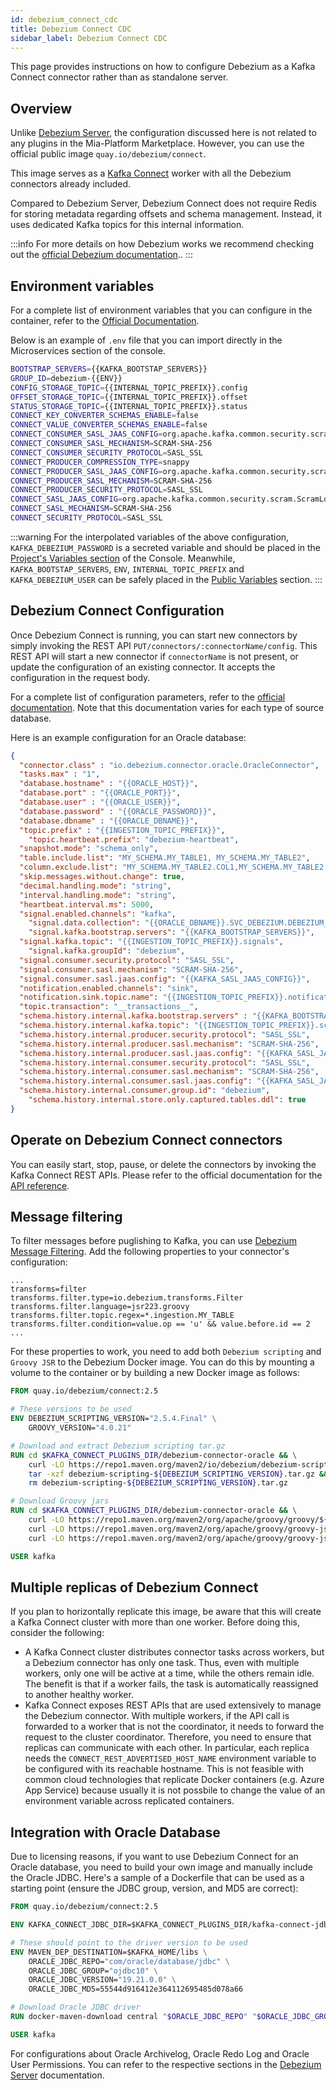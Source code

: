```yaml
---
id: debezium_connect_cdc
title: Debezium Connect CDC
sidebar_label: Debezium Connect CDC
---
```


This page provides instructions on how to configure Debezium as a Kafka Connect connector rather than as standalone server.

## Overview

Unlike [Debezium Server](/fast_data/connectors/debezium_cdc.md), the configuration discussed here is not related to any plugins in the Mia-Platform Marketplace. However, you can use the official public image `quay.io/debezium/connect`.

This image serves as a [Kafka Connect](https://kafka.apache.org/documentation/#connect) worker with all the Debezium connectors already included.

Compared to Debezium Server, Debezium Connect does not require Redis for storing metadata regarding offsets and schema management. Instead, it uses dedicated Kafka topics for this internal information.

:::info
For more details on how Debezium works we recommend checking out the [official Debezium documentation](https://debezium.io/documentation/reference/2.7/)..
:::

## Environment variables
For a complete list of environment variables that you can configure in the container, refer to the [Official Documentation](https://github.com/debezium/container-images/tree/main/connect/2.7#environment-variables).

Below is an example of `.env` file that you can import directly in the Microservices section of the console.

```sh
BOOTSTRAP_SERVERS={{KAFKA_BOOTSTAP_SERVERS}}
GROUP_ID=debezium-{{ENV}}
CONFIG_STORAGE_TOPIC={{INTERNAL_TOPIC_PREFIX}}.config
OFFSET_STORAGE_TOPIC={{INTERNAL_TOPIC_PREFIX}}.offset
STATUS_STORAGE_TOPIC={{INTERNAL_TOPIC_PREFIX}}.status
CONNECT_KEY_CONVERTER_SCHEMAS_ENABLE=false
CONNECT_VALUE_CONVERTER_SCHEMAS_ENABLE=false
CONNECT_CONSUMER_SASL_JAAS_CONFIG=org.apache.kafka.common.security.scram.ScramLoginModule required username='{{KAFKA_DEBEZIUM_USER}}' password='{{KAFKA_DEBEZIUM_PASSWORD}}';
CONNECT_CONSUMER_SASL_MECHANISM=SCRAM-SHA-256
CONNECT_CONSUMER_SECURITY_PROTOCOL=SASL_SSL
CONNECT_PRODUCER_COMPRESSION_TYPE=snappy
CONNECT_PRODUCER_SASL_JAAS_CONFIG=org.apache.kafka.common.security.scram.ScramLoginModule required username='{{KAFKA_DEBEZIUM_USER}}' password='{{KAFKA_DEBEZIUM_PASSWORD}}';
CONNECT_PRODUCER_SASL_MECHANISM=SCRAM-SHA-256
CONNECT_PRODUCER_SECURITY_PROTOCOL=SASL_SSL
CONNECT_SASL_JAAS_CONFIG=org.apache.kafka.common.security.scram.ScramLoginModule required username='{{KAFKA_DEBEZIUM_USER}}' password='{{KAFKA_DEBEZIUM_PASSWORD}}';
CONNECT_SASL_MECHANISM=SCRAM-SHA-256
CONNECT_SECURITY_PROTOCOL=SASL_SSL
```

:::warning
For the interpolated variables of the above configuration, `KAFKA_DEBEZIUM_PASSWORD` is a secreted variable and should be placed in the [Project's Variables section](/console/project-configuration/manage-environment-variables/index.md) of the Console. Meanwhile,  `KAFKA_BOOTSTAP_SERVERS`, `ENV`, `INTERNAL_TOPIC_PREFIX` and `KAFKA_DEBEZIUM_USER` can be safely placed in the [Public Variables](/development_suite/api-console/api-design/public_variables.md) section.
:::

## Debezium Connect Configuration

Once Debezium Connect is running, you can start new connectors by simply invoking the REST API `PUT/connectors/:connectorName/config`. This REST API will start a new connector if `connectorName` is not present, or update the configuration of an existing connector. It accepts the configuration in the request body.

For a complete list of configuration parameters, refer to the [official documentation](https://debezium.io/documentation/reference/connectors/oracle.html#required-debezium-oracle-connector-configuration-properties). Note that this documentation varies for each type of source database.

Here is an example configuration for an Oracle database:
```json
{
  "connector.class" : "io.debezium.connector.oracle.OracleConnector",  
  "tasks.max" : "1",  
  "database.hostname" : "{{ORACLE_HOST}}",  
  "database.port" : "{{ORACLE_PORT}}",  
  "database.user" : "{{ORACLE_USER}}",  
  "database.password" : "{{ORACLE_PASSWORD}}",   
  "database.dbname" : "{{ORACLE_DBNAME}}",
  "topic.prefix" : "{{INGESTION_TOPIC_PREFIX}}",
	"topic.heartbeat.prefix": "debezium-heartbeat",
  "snapshot.mode": "schema_only",
  "table.include.list": "MY_SCHEMA.MY_TABLE1, MY_SCHEMA.MY_TABLE2",
  "column.exclude.list": "MY_SCHEMA.MY_TABLE2.COL1,MY_SCHEMA.MY_TABLE2.COL2",
  "skip.messages.without.change": true,
  "decimal.handling.mode": "string",
  "interval.handling.mode": "string",
  "heartbeat.interval.ms": 5000,
  "signal.enabled.channels": "kafka",
	"signal.data.collection": "{{ORACLE_DBNAME}}.SVC_DEBEZIUM.DEBEZIUM_SIGNAL",
	"signal.kafka.bootstrap.servers": "{{KAFKA_BOOTSTRAP_SERVERS}}",
  "signal.kafka.topic": "{{INGESTION_TOPIC_PREFIX}}.signals",
	"signal.kafka.groupId": "debezium",
  "signal.consumer.security.protocol": "SASL_SSL",
  "signal.consumer.sasl.mechanism": "SCRAM-SHA-256",
  "signal.consumer.sasl.jaas.config": "{{KAFKA_SASL_JAAS_CONFIG}}",
  "notification.enabled.channels": "sink",
  "notification.sink.topic.name": "{{INGESTION_TOPIC_PREFIX}}.notifications",
  "topic.transaction": "__transactions__",
  "schema.history.internal.kafka.bootstrap.servers" : "{{KAFKA_BOOTSTRAP_SERVERS}}", 
  "schema.history.internal.kafka.topic": "{{INGESTION_TOPIC_PREFIX}}.schema_history",
  "schema.history.internal.producer.security.protocol": "SASL_SSL",
  "schema.history.internal.producer.sasl.mechanism": "SCRAM-SHA-256",
  "schema.history.internal.producer.sasl.jaas.config": "{{KAFKA_SASL_JAAS_CONFIG}}",
  "schema.history.internal.consumer.security.protocol": "SASL_SSL",
  "schema.history.internal.consumer.sasl.mechanism": "SCRAM-SHA-256",
  "schema.history.internal.consumer.sasl.jaas.config": "{{KAFKA_SASL_JAAS_CONFIG}}",
  "schema.history.internal.consumer.group.id": "debezium",
	"schema.history.internal.store.only.captured.tables.ddl": true
}
```

## Operate on Debezium Connect connectors
You can easily start, stop, pause, or delete the connectors by invoking the Kafka Connect REST APIs.
Please refer to the official documentation for the [API reference](https://kafka.apache.org/documentation/#connect_rest).


## Message filtering
To filter messages before puglishing to Kafka, you can use [Debezium Message Filtering](https://debezium.io/documentation/reference/2.7/transformations/filtering.html). Add the following properties to your connector's configuration:
```
...
transforms=filter
transforms.filter.type=io.debezium.transforms.Filter
transforms.filter.language=jsr223.groovy
transforms.filter.topic.regex=*.ingestion.MY_TABLE
transforms.filter.condition=value.op == 'u' && value.before.id == 2
...
```
For these properties to work, you need to add both `Debezium scripting` and `Groovy JSR` to the Debezium Docker image. You can do this by mounting a volume to the container or by building a new Docker image as follows:
```Dockerfile
FROM quay.io/debezium/connect:2.5

# These versions to be used
ENV DEBEZIUM_SCRIPTING_VERSION="2.5.4.Final" \
    GROOVY_VERSION="4.0.21"

# Download and extract Debezium scripting tar.gz
RUN cd $KAFKA_CONNECT_PLUGINS_DIR/debezium-connector-oracle && \
    curl -LO https://repo1.maven.org/maven2/io/debezium/debezium-scripting/${DEBEZIUM_SCRIPTING_VERSION}/debezium-scripting-${DEBEZIUM_SCRIPTING_VERSION}.tar.gz && \
    tar -xzf debezium-scripting-${DEBEZIUM_SCRIPTING_VERSION}.tar.gz && \
    rm debezium-scripting-${DEBEZIUM_SCRIPTING_VERSION}.tar.gz

# Download Groovy jars
RUN cd $KAFKA_CONNECT_PLUGINS_DIR/debezium-connector-oracle && \
    curl -LO https://repo1.maven.org/maven2/org/apache/groovy/groovy/${GROOVY_VERSION}/groovy-${GROOVY_VERSION}.jar && \
    curl -LO https://repo1.maven.org/maven2/org/apache/groovy/groovy-json/${GROOVY_VERSION}/groovy-json-${GROOVY_VERSION}.jar && \
    curl -LO https://repo1.maven.org/maven2/org/apache/groovy/groovy-jsr223/${GROOVY_VERSION}/groovy-jsr223-${GROOVY_VERSION}.jar

USER kafka
```

## Multiple replicas of Debezium Connect

If you plan to horizontally replicate this image, be aware that this will create a Kafka Connect cluster with more than one worker. Before doing this, consider the following:

- A Kafka Connect cluster distributes connector tasks across workers, but a Debezium connector has only one task. Thus, even with multiple workers, only one will be active at a time, while the others remain idle. The benefit is that if a worker fails, the task is automatically reassigned to another healthy worker.
- Kafka Connect exposes REST APIs that are used extensively to manage the Debezium connector. With multiple workers, if the API call is forwarded to a worker that is not the coordinator, it needs to forward the request to the cluster coordinator. Therefore, you need to ensure that replicas can communicate with each other. In particular, each replica needs the `CONNECT_REST_ADVERTISED_HOST_NAME` environment variable to be configured with its reachable hostname. This is not feasible with common cloud technologies that replicate Docker containers (e.g. Azure App Service) because usually it is not possbile to change the value of an environment variable across replicated containers.


## Integration with Oracle Database
Due to licensing reasons, if you want to use Debezium Connect for an Oracle database, you need to build your own image and manually include the Oracle JDBC. Here's a sample of a Dockerfile that can be used as a starting point (ensure the JDBC group, version, and MD5 are correct):
```Dockerfile
FROM quay.io/debezium/connect:2.5

ENV KAFKA_CONNECT_JDBC_DIR=$KAFKA_CONNECT_PLUGINS_DIR/kafka-connect-jdbc

# These should point to the driver version to be used
ENV MAVEN_DEP_DESTINATION=$KAFKA_HOME/libs \
    ORACLE_JDBC_REPO="com/oracle/database/jdbc" \
    ORACLE_JDBC_GROUP="ojdbc10" \
    ORACLE_JDBC_VERSION="19.21.0.0" \
    ORACLE_JDBC_MD5=55544d916412e364112695485d078a66

# Download Oracle JDBC driver
RUN docker-maven-download central "$ORACLE_JDBC_REPO" "$ORACLE_JDBC_GROUP" "$ORACLE_JDBC_VERSION" "$ORACLE_JDBC_MD5"

USER kafka
```

For configurations about Oracle Archivelog, Oracle Redo Log and Oracle User Permissions. You can refer to the respective sections in the [Debezium Server](/fast_data/connectors/debezium_cdc.md#oracle-db) documentation.
